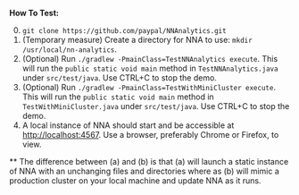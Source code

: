 **How To Test:**

0. `git clone https://github.com/paypal/NNAnalytics.git`
1. (Temporary measure) Create a directory for NNA to use: `mkdir /usr/local/nn-analytics`.
2. (Optional) Run `./gradlew -PmainClass=TestNNAnalytics execute`. This will run the `public static void main` method in `TestNNAnalytics.java` under `src/test/java`. Use CTRL+C to stop the demo.
3. (Optional) Run `./gradlew -PmainClass=TestWithMiniCluster execute`. This will run the `public static void main` method in `TestWithMiniCluster.java` under `src/test/java`. Use CTRL+C to stop the demo.
4. A local instance of NNA should start and be accessible at [http://localhost:4567](http://localhost:4567). Use a browser, preferably Chrome or Firefox, to view. 

** The difference between (a) and (b) is that (a) will launch a static instance of NNA with an unchanging files and directories where as (b) will mimic a production cluster on your local machine and update NNA as it runs.